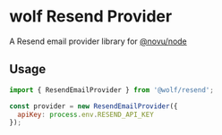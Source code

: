 # wolf Resend Provider

A Resend email provider library for [@novu/node](https://github.com/tecklens/tk-wolf/)

## Usage

```javascript
import { ResendEmailProvider } from '@wolf/resend';

const provider = new ResendEmailProvider({
  apiKey: process.env.RESEND_API_KEY
});
```
